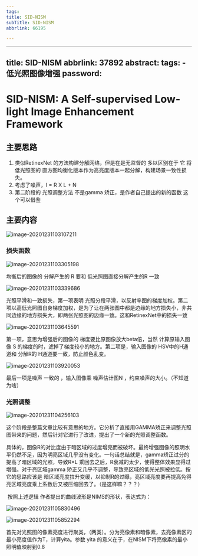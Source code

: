 ```yaml
---
tags:
title: SID-NISM
subTitle: SID-NISM
abbrlink: 66195

---
```

---
title: SID-NISM
abbrlink: 37892
abstract:
tags:
	- 低光照图像增强
password:
---


<!--more-->

# SID-NISM: A Self-supervised Low-light Image Enhancement Framework

## 主要思路

1. 类似RetinexNet 的方法构建分解网络，但是在是无监督的 多以区别在于  它 将低光照图的  直方图均衡化版本作为高亮度版本一起分解，构建场景一致性损失。
2. 考虑了噪声，I = R X L + N
3. 第二阶段的 光照调整方法 不是gamma 矫正，是作者自己提出的新的函数  这个可以借鉴



## 主要内容

![image-20201231103107211](https://cdn.jsdelivr.net/gh/changruowang/cloudimg/img/20210508212012.png)

### 损失函数

![image-20201231103305198](https://cdn.jsdelivr.net/gh/changruowang/cloudimg/img/20210508212017.png)

均衡后的图像的 分解产生的 R 要和 低光照图直接分解产生的R 一致

![image-20201231103339686](https://cdn.jsdelivr.net/gh/changruowang/cloudimg/img/20210508212022.png)

光照平滑和一致损失，第一项表明 光照分段平滑，以反射率图的梯度加权。第二项以高低光照图自身梯度加权，是为了让在两张图中都是边缘的地方损失小，非共同边缘的地方损失大，即两张光照图的边缘一致。这和RetinexNet中的损失一致

![image-20201231103645591](https://cdn.jsdelivr.net/gh/changruowang/cloudimg/img/20210508212027.png)

第一项，意思为增强后的图像的 梯度要比原图像放大beta倍，当然 计算原输入图像 S 的梯度的时，滤掉了梯度较小的地方。第二项是，输入图像的 HSV中的H通道和 分解R的  H通道要一致，防止颜色乱变。

![image-20201231103920053](https://cdn.jsdelivr.net/gh/changruowang/cloudimg/img/20210508212032.png)

最后一项是噪声 一致的 ，输入图像乘 噪声估计图N ，约束噪声的大小。（不知道为啥）

### 光照调整

![image-20201231104256103](https://cdn.jsdelivr.net/gh/changruowang/cloudimg/img/20210508212037.png)

​		这个阶段是整篇文章比较有意思的地方。它分析了直接用GAMMA矫正来调整光照图带来的问题，然后针对它进行了改进，提出了一个新的光照调整函数。

​		具体的，图像R的对比度由于暗区域的过度增亮而被破坏。最终增强图像的照明水平仍然不足，因为明亮区域几乎没有变化。一句话总结就是，gamma矫正过分的提高了暗区域的光照，导致R*L 乘回去之后，R衰减的太少，使得整体效果显得过增强。对于亮区域gamma 矫正又几乎不调整，导致亮区域的低光光照被拉低。按它的思路应该是  暗区域亮度拉升变缓，以抑制R的过曝，亮区域亮度要再提高免得亮区域亮度乘上系数后又被压缩回去了。（是这样嘛？？？）

​		按照上述逻辑 作者提出的曲线波形是NIMS的形状，表达式为：

![image-20201231105830496](https://cdn.jsdelivr.net/gh/changruowang/cloudimg/img/20210508212042.png)

![image-20201231105852294](https://cdn.jsdelivr.net/gh/changruowang/cloudimg/img/20210508212047.png)

首先对光照图的像素亮度进行聚类，（两类）。分为亮像素和暗像素，去亮像素区的最小亮度值作为T，计算yita。参数 yita 的意义在于，在NISM下将亮像素的最小照明值映射到0.8 



